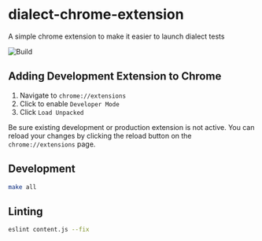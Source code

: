 # dialect-chrome-extension
A simple chrome extension to make it easier to launch dialect tests

![Build](https://github.com/fzakaria/dialect-chrome-extension/workflows/Build/badge.svg?branch=master)

## Adding Development Extension to Chrome

1. Navigate to `chrome://extensions`
2. Click to enable `Developer Mode`
3. Click `Load Unpacked`

Be sure existing development or production extension is not active. You can reload your changes by clicking the reload button on the `chrome://extensions` page. 

## Development

```bash
make all
```

## Linting

```bash
eslint content.js --fix
```
